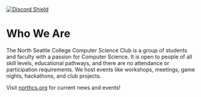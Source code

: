 [![Discord Shield](https://discordapp.com/api/guilds/564559681339785228/widget.png?style=shield)]("https://discord.gg/PG2re4Zb4h")

# Who We Are

The North Seattle College Computer Science Club is a group of students and faculty with a passion for Computer Science. It is open to people of all skill levels, educational pathways, and there are no attendance or participation requirements. We host events like workshops, meetings, game nights, hackathons, and club projects. 

Visit [northcs.org](https://northcs.org) for current news and events!
